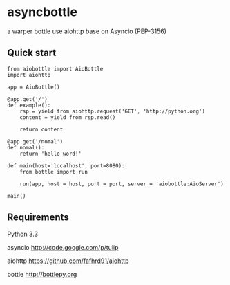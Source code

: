 asyncbottle
============

a warper bottle use aiohttp base on Asyncio (PEP-3156)

Quick start
-----------

    from aiobottle import AioBottle
    import aiohttp

    app = AioBottle()

    @app.get('/')
    def example():
        rsp = yield from aiohttp.request('GET', 'http://python.org')
        content = yield from rsp.read()

        return content

    @app.get('/nomal')
    def nomal():
        return 'hello word!'

    def main(host='localhost', port=8080):
        from bottle import run

        run(app, host = host, port = port, server = 'aiobottle:AioServer')

    main()

Requirements
-----------

Python 3.3

asyncio <http://code.google.com/p/tulip>

aiohttp <https://github.com/fafhrd91/aiohttp>

bottle <http://bottlepy.org>
